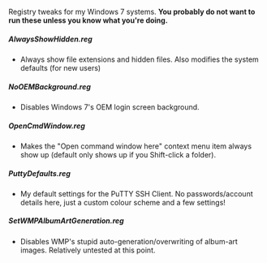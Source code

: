 Registry tweaks for my Windows 7 systems. **You probably do not want to run these unless you know what you're doing.**

##### AlwaysShowHidden.reg
- Always show file extensions and hidden files. Also modifies the system defaults (for new users)

##### NoOEMBackground.reg
- Disables Windows 7's OEM login screen background.

##### OpenCmdWindow.reg
- Makes the "Open command window here" context menu item always show up (default only shows up if you Shift-click a folder).

##### PuttyDefaults.reg
- My default settings for the PuTTY SSH Client. No passwords/account details here, just a custom colour scheme and a few settings!

##### SetWMPAlbumArtGeneration.reg
- Disables WMP's stupid auto-generation/overwriting of album-art images. Relatively untested at this point.